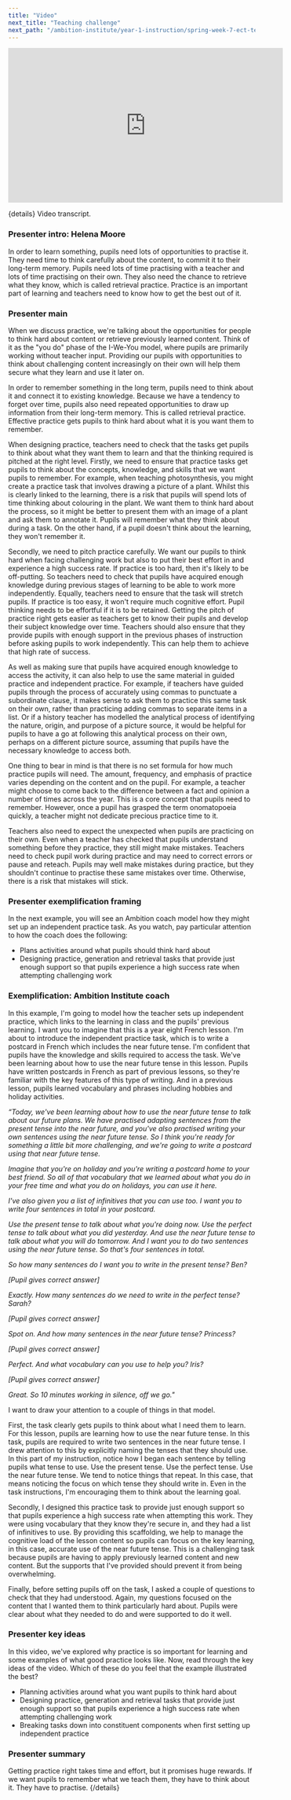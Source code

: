 ```yaml
---
title: "Video"
next_title: "Teaching challenge"
next_path: "/ambition-institute/year-1-instruction/spring-week-7-ect-teaching-challenge"
---
```


<iframe width="560" height="315" src="https://www.youtube.com/embed/v2ol8NsS1kw" title="YouTube video player" frameborder="0" allow="accelerometer; autoplay; clipboard-write; encrypted-media; gyroscope; picture-in-picture; web-share" allowfullscreen></iframe>

{details}
Video transcript.

### Presenter intro: Helena Moore

In order to learn something, pupils need lots of opportunities to practise it. They
need time to think carefully about the content, to commit it to their long-term memory.
Pupils need lots of time practising with a teacher and lots of time practising on
their own. They also need the chance to retrieve what they know, which is called
retrieval practice. Practice is an important part of learning and teachers need to
know how to get the best out of it.

### Presenter main

When we discuss practice, we're talking about the opportunities for people to think
hard about content or retrieve previously learned content. Think of it as the "you
do" phase of the I-We-You model, where pupils are primarily working without teacher
input. Providing our pupils with opportunities to think about challenging content
increasingly on their own will help them secure what they learn and use it later
on.

In order to remember something in the long term, pupils need to think about it and connect it to existing knowledge. Because we have a tendency to forget over time, pupils also need repeated opportunities to draw up information from their long-term memory. This is called retrieval practice. Effective practice gets pupils to think hard about what it is you want them to remember.

When designing practice, teachers need to check that the tasks get pupils to think about what they want them to learn and that the thinking required is pitched at the right level. Firstly, we need to ensure that practice tasks get pupils to think about the concepts, knowledge, and skills that we want pupils to remember. For example, when teaching photosynthesis, you might create a practice task that involves drawing a picture of a plant. Whilst this is clearly linked to the learning, there is a risk that pupils will spend lots of time thinking about colouring in the plant. We want them to think hard about the process, so it might be better to present them with an image of a plant and ask them to annotate it. Pupils will remember what they think about during a task. On the other hand, if a pupil doesn't think about the learning, they won't remember it.

Secondly, we need to pitch practice carefully. We want our pupils to think hard when facing challenging work but also to put their best effort in and experience a high success rate. If practice is too hard, then it's likely to be off-putting. So teachers need to check that pupils have acquired enough knowledge during previous stages of learning to be able to work more independently. Equally, teachers need to ensure that the task will stretch pupils. If practice is too easy, it won't require much cognitive effort. Pupil thinking needs to be effortful if it is to be retained. Getting the pitch of practice right gets easier as teachers get to know their pupils and develop their subject knowledge over time. Teachers should also ensure that they provide pupils with enough support in the previous phases of instruction before asking pupils to work independently. This can help them to achieve that high rate of success.

As well as making sure that pupils have acquired enough knowledge to access the activity, it can also help to use the same material in guided practice and independent practice. For example, if teachers have guided pupils through the process of accurately using commas to punctuate a subordinate clause, it makes sense to ask them to practice this same task on their own, rather than practicing adding commas to separate items in a list. Or if a history teacher has modelled the analytical process of identifying the nature, origin, and purpose of a picture source, it would be helpful for pupils to have a go at following this analytical process on their own, perhaps on a different picture source, assuming that pupils have the necessary knowledge to access both.

One thing to bear in mind is that there is no set formula for how much practice pupils will need. The amount, frequency, and emphasis of practice varies depending on the content and on the pupil. For example, a teacher might choose to come back to the difference between a fact and opinion a number of times across the year. This is a core concept that pupils need to remember. However, once a pupil has grasped the term onomatopoeia quickly, a teacher might not dedicate precious practice time to it.

Teachers also need to expect the unexpected when pupils are practicing on their own. Even when a teacher has checked that pupils understand something before they practice, they still might make mistakes. Teachers need to check pupil work during practice and may need to correct errors or pause and reteach. Pupils may well make mistakes during practice, but they shouldn't continue to practise these same mistakes over time. Otherwise, there is a risk that mistakes will stick.

### Presenter exemplification framing

In the next example, you will see an Ambition coach model how they might set up an
independent practice task. As you watch, pay particular attention to how the coach
does the following:

- Plans activities around what pupils should think hard about
- Designing practice, generation and retrieval tasks that provide just enough support so that pupils experience a high success rate when attempting challenging work

### Exemplification: Ambition Institute coach

In this example, I'm going to model how the teacher sets up independent
practice, which links to the learning in class and the pupils' previous
learning. I want you to imagine that this is a year eight French lesson. I'm
about to introduce the independent practice task, which is to write a postcard
in French which includes the near future tense. I'm confident that pupils have
the knowledge and skills required to access the task. We've been learning about
how to use the near future tense in this lesson. Pupils have written postcards
in French as part of previous lessons, so they're familiar with the key features
of this type of writing. And in a previous lesson, pupils learned vocabulary and
phrases including hobbies and holiday activities.

_“Today, we've been learning about how to use the near future tense to talk about our future plans. We have practised adapting sentences from the present tense into the near future, and you've also practised writing your own sentences using the near future tense. So I think you're ready for something a little bit more challenging, and we're going to write a postcard using that near future tense._

_Imagine that you're on holiday and you're writing a postcard home to your best friend. So all of that vocabulary that we learned about what you do in your free time and what you do on holidays, you can use it here._

_I've also given you a list of infinitives that you can use too. I want you to write four sentences in total in your postcard._

_Use the present tense to talk about what you're doing now. Use the perfect tense to talk about what you did yesterday. And use the near future tense to talk about what you will do tomorrow. And I want you to do two sentences using the near future tense. So that's four sentences in total._

_So how many sentences do I want you to write in the present tense? Ben?_

_[Pupil gives correct answer]_

_Exactly. How many sentences do we need to write in the perfect tense? Sarah?_

_[Pupil gives correct answer]_

_Spot on. And how many sentences in the near future tense? Princess?_

_[Pupil gives correct answer]_

_Perfect. And what vocabulary can you use to help you? Iris?_

_[Pupil gives correct answer]_

_Great. So 10 minutes working in silence, off we go."_

I want to draw your attention to a couple of things in that model.

First, the task clearly gets pupils to think about what I need them to learn. For this lesson, pupils are learning how to use the near future tense. In this task, pupils are required to write two sentences in the near future tense. I drew attention to this by explicitly naming the tenses that they should use. In this part of my instruction, notice how I began each sentence by telling pupils what tense to use. Use the present tense. Use the perfect tense. Use the near future tense. We tend to notice things that repeat. In this case, that means noticing the focus on which tense they should write in. Even in the task instructions, I'm encouraging them to think about the learning goal.

Secondly, I designed this practice task to provide just enough support so that pupils experience a high success rate when attempting this work. They were using vocabulary that they know they're secure in, and they had a list of infinitives to use. By providing this scaffolding, we help to manage the cognitive load of the lesson content so pupils can focus on the key learning, in this case, accurate use of the near future tense. This is a challenging task because pupils are having to apply previously learned content and new content. But the supports that I've provided should prevent it from being overwhelming.

Finally, before setting pupils off on the task, I asked a couple of questions to check that they had understood. Again, my questions focused on the content that I wanted them to think particularly hard about. Pupils were clear about what they needed to do and were supported to do it well.

### Presenter key ideas

In this video, we've explored why practice is so important for learning and some
examples of what good practice looks like. Now, read through the key ideas of the
video. Which of these do you feel that the example illustrated the best?

- Planning activities around what you want pupils to think hard about
- Designing practice, generation and retrieval tasks that provide just enough support so that pupils experience a high success rate when attempting challenging work
- Breaking tasks down into constituent components when first setting up independent practice

### Presenter summary

Getting practice right takes time and effort, but it promises huge rewards. If
we want pupils to remember what we teach them, they have to think about it. They
have to practise. {/details}
